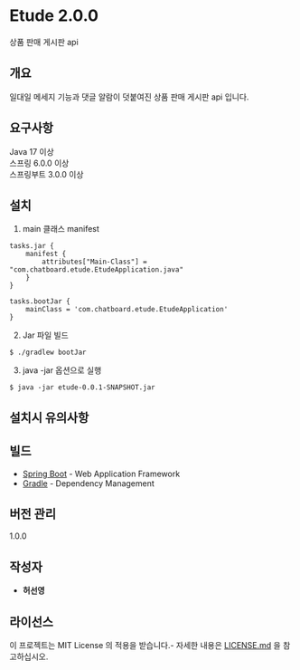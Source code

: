 # Etude 2.0.0

상품 판매 게시판 api

## 개요
일대일 메세지 기능과 댓글 알람이 덧붙여진 상품 판매 게시판 api 입니다. 


## 요구사항
Java 17 이상<br>
스프링 6.0.0 이상<br>
스프링부트 3.0.0 이상

## 설치

1. main 클래스 manifest

```
tasks.jar {
    manifest {
        attributes["Main-Class"] = "com.chatboard.etude.EtudeApplication.java"
    }
}
```

```
tasks.bootJar {
    mainClass = 'com.chatboard.etude.EtudeApplication'
}
```

2. Jar 파일 빌드
```
$ ./gradlew bootJar
```

3. java -jar 옵션으로 실행

```
$ java -jar etude-0.0.1-SNAPSHOT.jar
```

## 설치시 유의사항


## 빌드
* [Spring Boot](https://spring.io/projects/spring-boot) - Web Application Framework
* [Gradle](https://gradle.org/) - Dependency Management

## 버전 관리
1.0.0 

## 작성자

* **허선영**

## 라이선스

이 프로젝트는 MIT License 의 적용을 받습니다.- 자세한 내용은 [LICENSE.md](LICENSE.md) 을 참고하십시오.

